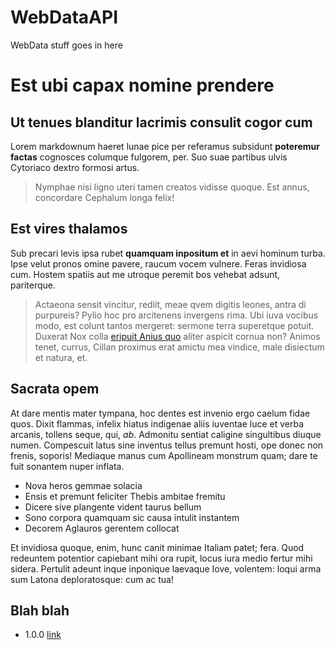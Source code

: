 # WebDataAPI
WebData stuff goes in here

# Est ubi capax nomine prendere

## Ut tenues blanditur lacrimis consulit cogor cum

Lorem markdownum haeret lunae pice per referamus subsidunt **poteremur factas**
cognosces columque fulgorem, per. Suo suae partibus ulvis Cytoriaco dextro
formosi artus.

> Nymphae nisi ligno uteri tamen creatos vidisse quoque. Est annus, concordare
> Cephalum longa felix!

## Est vires thalamos

Sub precari levis ipsa rubet **quamquam inpositum et** in aevi hominum turba.
Ipse velut pronos omine pavere, raucum vocem vulnere. Feras invidiosa cum.
Hostem spatiis aut me utroque peremit bos vehebat adsunt, pariterque.

> Actaeona sensit vincitur, rediit, meae qvem digitis leones, antra di
> purpureis? Pylio hoc pro arcitenens invergens rima. Ubi iuva vocibus modo, est
> colunt tantos mergeret: sermone terra superetque potuit. Duxerat Nox colla
> [eripuit Anius quo](http://iam-et.io/oculos.aspx) aliter aspicit cornua non?
> Animos tenet, currus, Cillan proximus erat amictu mea vindice, male disiectum
> et natura, et.

## Sacrata opem

At dare mentis mater tympana, hoc dentes est invenio ergo caelum fidae quos.
Dixit flammas, infelix hiatus indigenae aliis iuventae luce et verba arcanis,
tollens seque, qui, *ab*. Admonitu sentiat caligine singultibus diuque numen.
Compescuit latus sine inventus tellus premunt hosti, ope donec non frenis,
soporis! Mediaque manus cum Apollineam monstrum quam; dare te fuit sonantem
nuper inflata.

- Nova heros gemmae solacia
- Ensis et premunt feliciter Thebis ambitae fremitu
- Dicere sive plangente vident taurus bellum
- Sono corpora quamquam sic causa intulit instantem
- Decorem Aglauros gerentem collocat

Et invidiosa quoque, enim, hunc canit minimae Italiam patet; fera. Quod
redeuntem potentior capiebant mihi ora rupit, locus iura medio fertur mihi
sidera. Pertulit adeunt inque inponique laevaque Iove, volentem: loqui arma sum
Latona deploratosque: cum ac tua!

## Blah blah
- 1.0.0 [link](https://github.com/javsjmoore-org/WebDataAPI/blob/main/LoremIpsumAPI.pdf)
